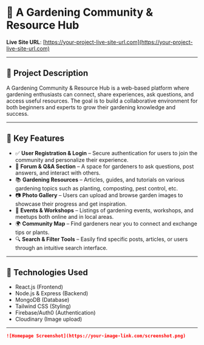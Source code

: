 # 🌱 A Gardening Community & Resource Hub

**Live Site URL**: [https://your-project-live-site-url.com](https://your-project-live-site-url.com)

---

## 🚀 Project Description

A Gardening Community & Resource Hub is a web-based platform where gardening enthusiasts can connect, share experiences, ask questions, and access useful resources. The goal is to build a collaborative environment for both beginners and experts to grow their gardening knowledge and success.

---

## 🌟 Key Features

- ✅ **User Registration & Login** – Secure authentication for users to join the community and personalize their experience.
- 📝 **Forum & Q&A Section** – A space for gardeners to ask questions, post answers, and interact with others.
- 📚 **Gardening Resources** – Articles, guides, and tutorials on various gardening topics such as planting, composting, pest control, etc.
- 📷 **Photo Gallery** – Users can upload and browse garden images to showcase their progress and get inspiration.
- 📅 **Events & Workshops** – Listings of gardening events, workshops, and meetups both online and in local areas.
- 🌍 **Community Map** – Find gardeners near you to connect and exchange tips or plants.
- 🔍 **Search & Filter Tools** – Easily find specific posts, articles, or users through an intuitive search interface.

---

## 📌 Technologies Used

- React.js (Frontend)
- Node.js & Express (Backend)
- MongoDB (Database)
- Tailwind CSS (Styling)
- Firebase/Auth0 (Authentication)
- Cloudinary (Image upload)

---


```markdown
![Homepage Screenshot](https://your-image-link.com/screenshot.png)